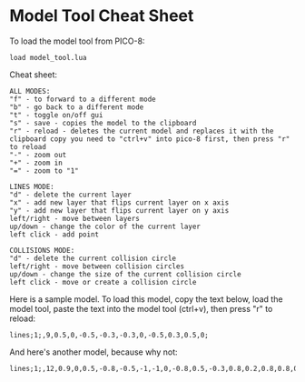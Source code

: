 # Model Tool Cheat Sheet
To load the model tool from PICO-8:

    load model_tool.lua

Cheat sheet:

    ALL MODES:
    "f" - to forward to a different mode
    "b" - go back to a different mode
    "t" - toggle on/off gui
    "s" - save - copies the model to the clipboard
    "r" - reload - deletes the current model and replaces it with the clipboard copy you need to "ctrl+v" into pico-8 first, then press "r" to reload
    "-" - zoom out
    "+" - zoom in
    "=" - zoom to "1"

    LINES MODE:
    "d" - delete the current layer
    "x" - add new layer that flips current layer on x axis
    "y" - add new layer that flips current layer on y axis
    left/right - move between layers
    up/down - change the color of the current layer
    left click - add point

    COLLISIONS MODE:
    "d" - delete the current collision circle
    left/right - move between collision circles
    up/down - change the size of the current collision circle
    left click - move or create a collision circle

Here is a sample model. To load this model, copy the text below, load the model
tool, paste the text into the model tool (ctrl+v), then press "r" to reload:

    lines;1;,9,0.5,0,-0.5,-0.3,-0.3,0,-0.5,0.3,0.5,0;

And here's another model, because why not:

    lines;1;,12,0.9,0,0.5,-0.8,-0.5,-1,-1,0,-0.8,0.5,-0.3,0.8,0.2,0.8,0.8,0.5,0.9,0;lines;2;,14,-0.3,-0.5,-0.5,-0.4,-0.5,-0.2,-0.3,-0.1,-0.1,-0.2,-0.1,-0.4,-0.3,-0.5;lines;3;,14,0.1,-0.4,0.1,-0.2,0.3,-0.1,0.5,-0.2,0.5,-0.4,0.3,-0.5,0.1,-0.4;lines;4;,8,-0.7,0.1,-0.5,0.3,-0.3,0.4,0,0.4,0.3,0.4,0.5,0.3,0.7,0.1;lines;5;,11,-0.5,-1,-0.3,-1.3,-0.1,-1.1,0.1,-1.2,0.2,-1.1,0.3,-1.3,0.5,-0.8;
